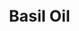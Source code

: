 ---
name: Basil Oil
title: Basil Oil
details:
  - detail:
      key: "Plant Part"
      value: "Leaves"
  - detail:
      key: "Botanical Name"
      value: "Ocimum Basilicum"
  - detail:
      key: "Color"
      value: "Pale Yellow"
  - detail:
      key: "Solubility"
      value: "Soluble 1 part alcohol (80%)"
  - detail:
      key: "Odour"
      value: "Very Sweet like anise taste."
  - detail:
      key: "Physical State"
      value: "Liquid"
  - detail:
      key: "Refractive Index"
      value: "1.4800 to 1.5100 @20 deg C"
  - detail:
      key: "CAS No"
      value: "104-46-1"
  - detail:
      key: "HS No"
      value: "3301-19-10"
  - detail:
      key: "Source"
      value: "An entirely Natural oil, originally Steam Distilled from the plant Indian Basil grown in India"
  - detail:
      key: "Boiling Point"
      value: "215 deg C"
  - detail:
      key: "Methyl Chavicol"
      value: "70 to 75%"
  - detail:
      key: "Linalool"
      value: "18 to 25%"
  - detail:
      key: "Total Purity"
      value: "95%"
  - detail:
      key: "Specific Gravity"
      value: "0.95 to 0.97 @ 25 deg C"
  - detail:
      key: "Packaging Size"
      value: "5, 25, 200 Kg"
  - detail:
      key: "Packaging Type"
      value: "Can, Barrel"
  - detail:
      key: "Brand"
      value: "Natural Aroma"
showOnHome: false
thumbnail: https://5.imimg.com/data5/SELLER/Default/2021/12/EW/DE/ZL/3823480/basil-oil-500x500.jpg
productImages:
  - https://ucarecdn.com/8213c725-21d0-4ac0-ad5e-c1975c20032b/
category: essential oils
---